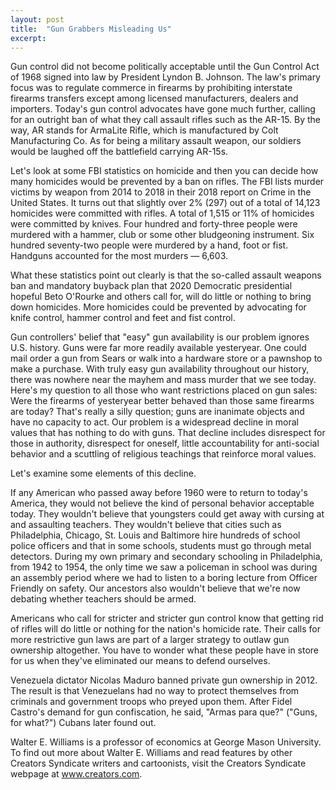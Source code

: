 ```yaml
---
layout: post
title:  "Gun Grabbers Misleading Us"
excerpt:
---
```




Gun control did not become politically acceptable until the Gun Control Act of 1968 signed into law by President Lyndon B. Johnson. The law's primary focus was to regulate commerce in firearms by prohibiting interstate firearms transfers except among licensed manufacturers, dealers and importers. Today's gun control advocates have gone much further, calling for an outright ban of what they call assault rifles such as the AR-15. By the way, AR stands for ArmaLite Rifle, which is manufactured by Colt Manufacturing Co. As for being a military assault weapon, our soldiers would be laughed off the battlefield carrying AR-15s.

Let's look at some FBI statistics on homicide and then you can decide how many homicides would be prevented by a ban on rifles. The FBI lists murder victims by weapon from 2014 to 2018 in their 2018 report on Crime in the United States. It turns out that slightly over 2% (297) out of a total of 14,123 homicides were committed with rifles. A total of 1,515 or 11% of homicides were committed by knives. Four hundred and forty-three people were murdered with a hammer, club or some other bludgeoning instrument. Six hundred seventy-two people were murdered by a hand, foot or fist. Handguns accounted for the most murders — 6,603.

What these statistics point out clearly is that the so-called assault weapons ban and mandatory buyback plan that 2020 Democratic presidential hopeful Beto O'Rourke and others call for, will do little or nothing to bring down homicides. More homicides could be prevented by advocating for knife control, hammer control and feet and fist control. 

Gun controllers' belief that "easy" gun availability is our problem ignores U.S. history. Guns were far more readily available yesteryear. One could mail order a gun from Sears or walk into a hardware store or a pawnshop to make a purchase. With truly easy gun availability throughout our history, there was nowhere near the mayhem and mass murder that we see today. Here's my question to all those who want restrictions placed on gun sales: Were the firearms of yesteryear better behaved than those same firearms are today? That's really a silly question; guns are inanimate objects and have no capacity to act. Our problem is a widespread decline in moral values that has nothing to do with guns. That decline includes disrespect for those in authority, disrespect for oneself, little accountability for anti-social behavior and a scuttling of religious teachings that reinforce moral values. 

Let's examine some elements of this decline.



If any American who passed away before 1960 were to return to today's America, they would not believe the kind of personal behavior acceptable today. They wouldn't believe that youngsters could get away with cursing at and assaulting teachers. They wouldn't believe that cities such as Philadelphia, Chicago, St. Louis and Baltimore hire hundreds of school police officers and that in some schools, students must go through metal detectors. During my own primary and secondary schooling in Philadelphia, from 1942 to 1954, the only time we saw a policeman in school was during an assembly period where we had to listen to a boring lecture from Officer Friendly on safety. Our ancestors also wouldn't believe that we're now debating whether teachers should be armed.

Americans who call for stricter and stricter gun control know that getting rid of rifles will do little or nothing for the nation's homicide rate. Their calls for more restrictive gun laws are part of a larger strategy to outlaw gun ownership altogether. You have to wonder what these people have in store for us when they've eliminated our means to defend ourselves.

Venezuela dictator Nicolas Maduro banned private gun ownership in 2012. The result is that Venezuelans had no way to protect themselves from criminals and government troops who preyed upon them. After Fidel Castro's demand for gun confiscation, he said, "Armas para que?" ("Guns, for what?") Cubans later found out.

Walter E. Williams is a professor of economics at George Mason University. To find out more about Walter E. Williams and read features by other Creators Syndicate writers and cartoonists, visit the Creators Syndicate webpage at www.creators.com.
